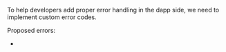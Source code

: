 To help developers add proper error handling in the dapp side, we need to implement custom error codes.

Proposed errors:

- 